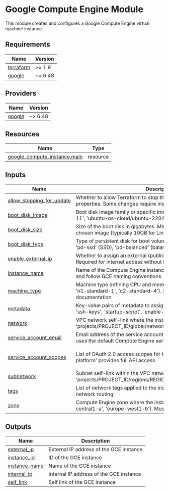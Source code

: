 <!-- BEGIN_TF_DOCS -->
# Google Compute Engine Module

This module creates and configures a Google Compute Engine virtual machine instance.

## Requirements

| Name | Version |
|------|---------|
| <a name="requirement_terraform"></a> [terraform](#requirement\_terraform) | >= 1.9 |
| <a name="requirement_google"></a> [google](#requirement\_google) | ~> 6.48 |

## Providers

| Name | Version |
|------|---------|
| <a name="provider_google"></a> [google](#provider\_google) | ~> 6.48 |

## Resources

| Name | Type |
|------|------|
| [google_compute_instance.main](https://registry.terraform.io/providers/hashicorp/google/latest/docs/resources/compute_instance) | resource |

## Inputs

| Name | Description | Type | Default | Required |
|------|-------------|------|---------|:--------:|
| <a name="input_allow_stopping_for_update"></a> [allow\_stopping\_for\_update](#input\_allow\_stopping\_for\_update) | Whether to allow Terraform to stop the instance to update its properties. Some changes require instance restart | `bool` | `true` | no |
| <a name="input_boot_disk_image"></a> [boot\_disk\_image](#input\_boot\_disk\_image) | Boot disk image family or specific image (e.g., 'debian-cloud/debian-11', 'ubuntu-os-cloud/ubuntu-2204-lts', 'centos-cloud/centos-7') | `string` | `"debian-cloud/debian-11"` | no |
| <a name="input_boot_disk_size"></a> [boot\_disk\_size](#input\_boot\_disk\_size) | Size of the boot disk in gigabytes. Minimum size depends on the chosen image (typically 10GB for Linux) | `number` | n/a | yes |
| <a name="input_boot_disk_type"></a> [boot\_disk\_type](#input\_boot\_disk\_type) | Type of persistent disk for boot volume. Options: 'pd-standard' (HDD), 'pd-ssd' (SSD), 'pd-balanced' (balanced SSD) | `string` | `"pd-standard"` | no |
| <a name="input_enable_external_ip"></a> [enable\_external\_ip](#input\_enable\_external\_ip) | Whether to assign an external (public) IP address to the instance. Required for internet access without NAT | `bool` | `false` | no |
| <a name="input_instance_name"></a> [instance\_name](#input\_instance\_name) | Name of the Compute Engine instance. Must be unique within the zone and follow GCE naming conventions | `string` | n/a | yes |
| <a name="input_machine_type"></a> [machine\_type](#input\_machine\_type) | Machine type defining CPU and memory allocation (e.g., 'e2-micro', 'n1-standard-1', 'c2-standard-4'). See GCE machine types documentation | `string` | `"e2-micro"` | no |
| <a name="input_metadata"></a> [metadata](#input\_metadata) | Key-value pairs of metadata to assign to the instance. Common keys: 'ssh-keys', 'startup-script', 'enable-oslogin' | `map(string)` | `{}` | no |
| <a name="input_network"></a> [network](#input\_network) | VPC network self-link where the instance will be attached (e.g., 'projects/PROJECT\_ID/global/networks/NETWORK\_NAME') | `string` | n/a | yes |
| <a name="input_service_account_email"></a> [service\_account\_email](#input\_service\_account\_email) | Email address of the service account to attach to the instance. If null, uses the default Compute Engine service account | `string` | `null` | no |
| <a name="input_service_account_scopes"></a> [service\_account\_scopes](#input\_service\_account\_scopes) | List of OAuth 2.0 access scopes for the service account. 'cloud-platform' provides full API access | `list(string)` | <pre>[<br/>  "cloud-platform"<br/>]</pre> | no |
| <a name="input_subnetwork"></a> [subnetwork](#input\_subnetwork) | Subnet self-link within the VPC network (e.g., 'projects/PROJECT\_ID/regions/REGION/subnetworks/SUBNET\_NAME') | `string` | n/a | yes |
| <a name="input_tags"></a> [tags](#input\_tags) | List of network tags applied to the instance. Used for firewall rules and network routing | `list(string)` | `[]` | no |
| <a name="input_zone"></a> [zone](#input\_zone) | Compute Engine zone where the instance will be created (e.g., 'us-central1-a', 'europe-west1-b'). Must be within the specified region | `string` | n/a | yes |

## Outputs

| Name | Description |
|------|-------------|
| <a name="output_external_ip"></a> [external\_ip](#output\_external\_ip) | External IP address of the GCE instance |
| <a name="output_instance_id"></a> [instance\_id](#output\_instance\_id) | ID of the GCE instance |
| <a name="output_instance_name"></a> [instance\_name](#output\_instance\_name) | Name of the GCE instance |
| <a name="output_internal_ip"></a> [internal\_ip](#output\_internal\_ip) | Internal IP address of the GCE instance |
| <a name="output_self_link"></a> [self\_link](#output\_self\_link) | Self link of the GCE instance |
<!-- END_TF_DOCS -->